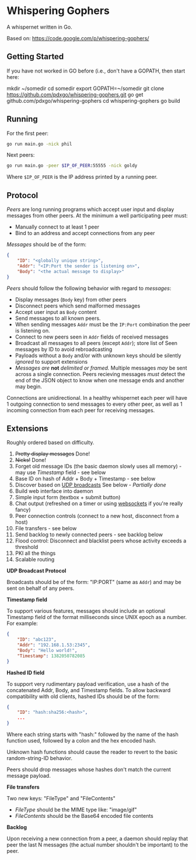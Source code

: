Whispering Gophers
==================

A whispernet written in Go.

Based on: https://code.google.com/p/whispering-gophers/

Getting Started
---------------
If you have not worked in GO before (i.e., don't have a GOPATH, then start here:

  mkdir ~/somedir
  cd somedir
  export GOPATH=~/somedir
  git clone https://github.com/pdxgo/whispering-gophers.git
  go get github.com/pdxgo/whispering-gophers
  cd whispering-gophers
  go build


Running
-------

For the first peer:

```sh
go run main.go -nick phil
```

Next peers:

```sh
go run main.go -peer $IP_OF_PEER:55555 -nick goldy
```

Where ``$IP_OF_PEER`` is the IP address printed by a running peer.

Protocol
--------

*Peers* are long running programs which accept user input and display messages
from other peers. At the minimum a well participating peer must:

* Manually connect to at least 1 peer
* Bind to an address and accept connections from any peer

*Messages* should be of the form:

```json
{
    "ID": "<globally unique string>",
    "Addr": "<IP:Port the sender is listening on>",
    "Body": "<the actual message to display>"
}
```

*Peers* should follow the following behavior with regard to *messages*:

* Display messages (``Body`` key) from other peers
* Disconnect peers which send malformed messages
* Accept user input as ``Body`` content
* Send messages to all known peers.
* When sending messages ``Addr`` must be the ``IP:Port`` combination the peer
  is listening on.
* Connect to new peers seen in ``Addr`` fields of received messages
* Broadcast all messages to all peers (except ``Addr``); store list of Seen
  messages by ID to avoid rebroadcasting
* Payloads without a ``Body`` and/or with unknown keys should be silently
  *ignored* to support extensions
* *Messages are* **not** *delimited or framed.* Multiple messages *may* be sent
  across a single connection. Peers recieving messages *must* detect the end of
  the JSON object to know when one message ends and another may begin.

Connections are unidirectional. In a healthy whispernet each peer will have 1
outgoing connection to send messages to every other peer, as well as 1 incoming
connection from each peer for receiving messages.

Extensions
----------

Roughly ordered based on difficulty.

1. ~~Pretty display messages~~ Done!
1. ~~Nicks!~~ Done!
1. Forget old message IDs (the basic daemon slowly uses all memory) - may use
   *Timestamp* field - see below
1. Base ID on hash of Addr + Body + Timestamp - see below
1. Discover based on [UDP
   broadcasts](https://groups.google.com/d/msg/golang-nuts/nbmYWwHCgPc/ZBw2uH6Bdi4J)
See below - *Partially done*
1. Build web interface into daemon
 1. Simple input form (textbox + submit button)
 1. Chat output (refreshed on a timer or using
    [websockets](http://godoc.org/code.google.com/p/go.net/websocket) if you're
    really fancy)
 1. Peer connection controls (connect to a new host, disconnect from a host)
1. File transfers - see below
1. Send backlog to newly connected peers - see backlog below
1. Flood control: Disconnect and blacklist peers whose activity exceeds a
   threshold
1. PKI all the things
1. Scalable routing

**UDP Broadcast Protocol**

Broadcasts should be of the form: "IP:PORT" (same as ``Addr``) and may be sent on 
behalf of any peers.

**Timestamp field**

To support various features, messages should include an optional Timestamp
field of the format milliseconds since UNIX epoch as a number. For example:

```json
{
    "ID": "abc123",
    "Addr": "192.168.1.53:2345",
    "Body": "Hello world!",
    "Timestamp": 1382050782085
}
```

**Hashed ID field**

To support very rudimentary payload verification, use a hash of the concatenated Addr, Body, and Timestamp fields. To allow backward compatibility with old clients, hashed IDs should be of the form:

```json
{
    "ID": "hash:sha256:<hash>",
    ...
}
```

Where each string starts with "hash:" followed by the name of the hash function used, followed by a colon and the hex encoded hash.

Unknown hash functions should cause the reader to revert to the basic random-string-ID behavior.

Peers should drop messages whose hashes don't match the current message payload.

**File transfers**

Two new keys: "FileType" and "FileContents"

* *FileType* should be the MIME type like: "image/gif"
* *FileContents* should be the Base64 encoded file contents

**Backlog**

Upon receiving a new connection from a peer, a daemon should replay that peer the last N messages (the actual number shouldn't be important) to the peer.
